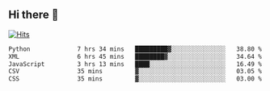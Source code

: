 ## Hi there 👋

<!--
**alihaqberdi/alihaqberdi** is a ✨ _special_ ✨ repository because its `README.md` (this file) appears on your GitHub profile.

Here are some ideas to get you started:

- 🔭 I’m currently working on ...
- 🌱 I’m currently learning ...
- 👯 I’m looking to collaborate on ...
- 🤔 I’m looking for help with ...
- 💬 Ask me about ...
- 📫 How to reach me: ...
- 😄 Pronouns: ...
- ⚡ Fun fact: ...
-->

[![Hits](https://hits.sh/github.com/alihaqberdi.svg)](https://hits.sh/github.com/alihaqberdi/)

<!--START_SECTION:waka-->

```txt
Python             7 hrs 34 mins   █████████▓░░░░░░░░░░░░░░░   38.80 %
XML                6 hrs 45 mins   ████████▓░░░░░░░░░░░░░░░░   34.64 %
JavaScript         3 hrs 13 mins   ████░░░░░░░░░░░░░░░░░░░░░   16.49 %
CSV                35 mins         ▓░░░░░░░░░░░░░░░░░░░░░░░░   03.05 %
CSS                35 mins         ▓░░░░░░░░░░░░░░░░░░░░░░░░   03.00 %
```

<!--END_SECTION:waka-->
